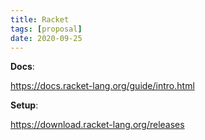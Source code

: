 ```yaml
---
title: Racket
tags: [proposal]
date: 2020-09-25
---
```


**Docs**:

<https://docs.racket-lang.org/guide/intro.html>

**Setup**:

<https://download.racket-lang.org/releases>
